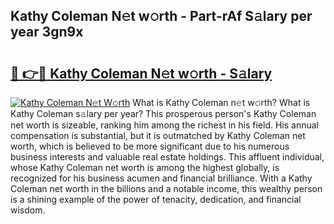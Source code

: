 ## Kathy Coleman N𝚎t w𝚘rth - Part-rAf S𝚊lary per year 3gn9x

# <h2><a href="http://gc1gnr.nevu.top/?p=Kathy+Coleman">🔗 👉🔴 Kathy Coleman N𝚎t w𝚘rth - S𝚊lary</a></h2>

[![Kathy Coleman N𝚎t W𝚘rth](https://i.imgur.com/Oavwk0R.jpeg)](http://gc1gnr.nevu.top/?p=Kathy+Coleman)
What is Kathy Coleman n𝚎t w𝚘rth? What is Kathy Coleman s𝚊lary per year?
This prosperous person's Kathy Coleman net worth is sizeable, ranking him among the richest in his field. His annual compensation is substantial, but it is outmatched by Kathy Coleman net worth, which is believed to be more significant due to his numerous business interests and valuable real estate holdings. This affluent individual, whose Kathy Coleman net worth is among the highest globally, is recognized for his business acumen and financial brilliance. With a Kathy Coleman net worth in the billions and a notable income, this wealthy person is a shining example of the power of tenacity, dedication, and financial wisdom.

